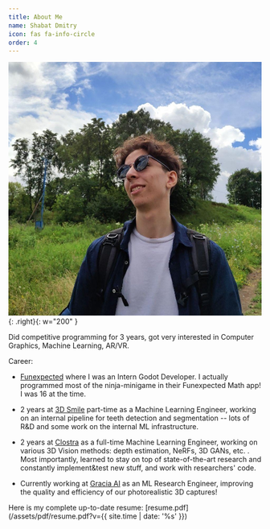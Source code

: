 ```yaml
---
title: About Me
name: Shabat Dmitry
icon: fas fa-info-circle
order: 4
---
```


![Me](/assets/img/me.jpg){: .right}{: w="200" }

Did competitive programming for 3 years, got very interested in Computer Graphics, Machine Learning, AR/VR.

Career:
- [Funexpected](https://funexpectedapps.com/) where I was an Intern Godot Developer. I actually programmed most of the ninja-minigame in their Funexpected Math app! I was 16 at the time.

- 2 years at [3D Smile](https://3d-smile.ru/) part-time as a Machine Learning Engineer, working on an internal pipeline for teeth detection and segmentation -- lots of R&D and some work on the internal ML infrastructure.

- 2 years at [Clostra](https://clostra.com/) as a full-time Machine Learning Engineer, working on various 3D Vision methods: depth estimation, NeRFs, 3D GANs, etc. . Most importantly, learned to stay on top of state-of-the-art research and constantly implement&test new stuff, and work with researchers' code.

- Currently working at [Gracia AI](https://www.gracia.ai/) as an ML Research Engineer, improving the quality and efficiency of our photorealistic 3D captures!

Here is my complete up-to-date resume: [resume.pdf](/assets/pdf/resume.pdf?v={{ site.time | date: '%s' }})

